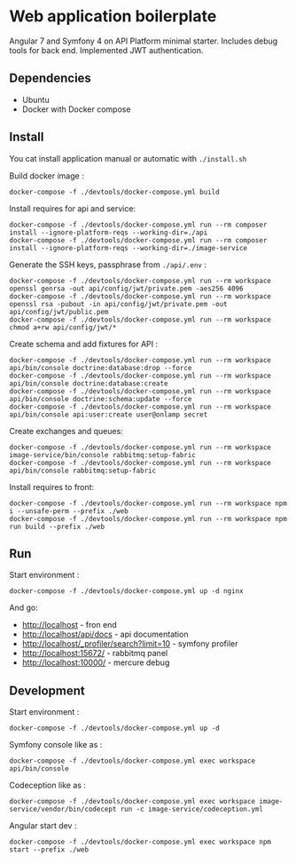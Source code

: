 Web application boilerplate
===========================

Angular 7 and Symfony 4 on API Platform minimal starter. Includes debug tools for back end. Implemented JWT authentication.

Dependencies
------------

- Ubuntu
- Docker with Docker compose


Install
-------
You cat install application manual or automatic with `./install.sh`

Build docker image :

    docker-compose -f ./devtools/docker-compose.yml build

Install requires for api and service:

    docker-compose -f ./devtools/docker-compose.yml run --rm composer install --ignore-platform-reqs --working-dir=./api
    docker-compose -f ./devtools/docker-compose.yml run --rm composer install --ignore-platform-reqs --working-dir=./image-service
    
Generate the SSH keys, passphrase from `./api/.env` :
    
    docker-compose -f ./devtools/docker-compose.yml run --rm workspace openssl genrsa -out api/config/jwt/private.pem -aes256 4096
    docker-compose -f ./devtools/docker-compose.yml run --rm workspace openssl rsa -pubout -in api/config/jwt/private.pem -out api/config/jwt/public.pem
    docker-compose -f ./devtools/docker-compose.yml run --rm workspace chmod a+rw api/config/jwt/*

Create schema and add fixtures for API :
   
    docker-compose -f ./devtools/docker-compose.yml run --rm workspace api/bin/console doctrine:database:drop --force
    docker-compose -f ./devtools/docker-compose.yml run --rm workspace api/bin/console doctrine:database:create
    docker-compose -f ./devtools/docker-compose.yml run --rm workspace api/bin/console doctrine:schema:update --force
    docker-compose -f ./devtools/docker-compose.yml run --rm workspace api/bin/console api:user:create user@onlamp secret
    
Create exchanges and queues:
    
    docker-compose -f ./devtools/docker-compose.yml run --rm workspace image-service/bin/console rabbitmq:setup-fabric
    docker-compose -f ./devtools/docker-compose.yml run --rm workspace api/bin/console rabbitmq:setup-fabric
    
Install requires to front:    
    
    docker-compose -f ./devtools/docker-compose.yml run --rm workspace npm i --unsafe-perm --prefix ./web
    docker-compose -f ./devtools/docker-compose.yml run --rm workspace npm run build --prefix ./web


Run
---

Start environment :

    docker-compose -f ./devtools/docker-compose.yml up -d nginx
    
And go:
- [http://localhost](http://localhost) - fron end
- [http://localhost/api/docs](http://localhost/api/docs) - api documentation
- [http://localhost/_profiler/search?limit=10](http://localhost/_profiler/search?limit=10) - symfony profiler
- [http://localhost:15672/](http://localhost:15672/) - rabbitmq panel
- [http://localhost:10000/](http://localhost:10000/) - mercure debug

Development
-----------

Start environment :

    docker-compose -f ./devtools/docker-compose.yml up -d

Symfony console like as :

    docker-compose -f ./devtools/docker-compose.yml exec workspace api/bin/console
    
Codeception like as :

    docker-compose -f ./devtools/docker-compose.yml exec workspace image-service/vendor/bin/codecept run -c image-service/codeception.yml 
    
Angular start dev :
    
    docker-compose -f ./devtools/docker-compose.yml exec workspace npm start --prefix ./web


